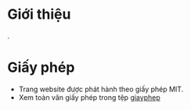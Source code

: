 # Giới thiệu
 .

# Giấy phép
* Trang website  được phát hành theo giấy phép MIT.
* Xem toàn văn giấy phép trong tệp [giayphep](giayphep)

